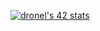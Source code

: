 [![dronel's 42 stats](https://badge42.vercel.app/api/v2/cl1nnzheh004909jxe0jq0f0n/stats?cursusId=21&coalitionId=102)](https://github.com/JaeSeoKim/badge42)
